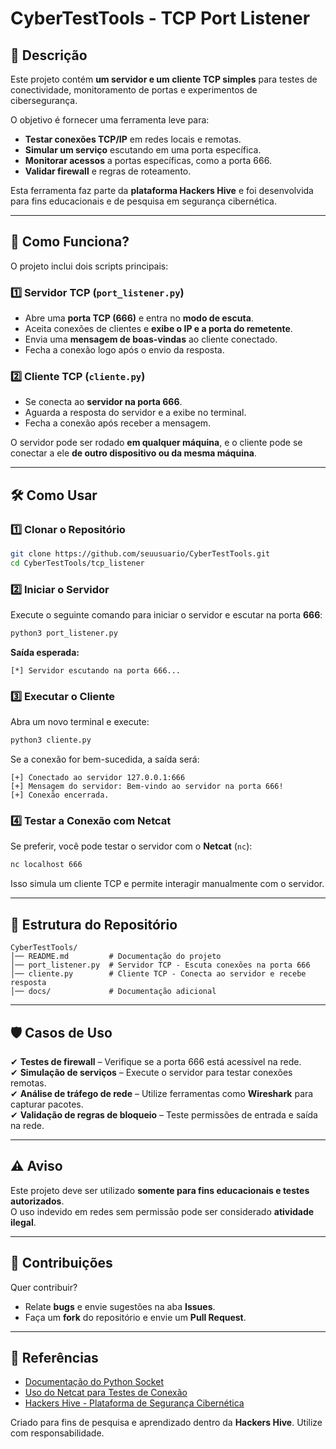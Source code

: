 # CyberTestTools - TCP Port Listener

## 📌 Descrição

Este projeto contém **um servidor e um cliente TCP simples** para testes de conectividade, monitoramento de portas e experimentos de cibersegurança.

O objetivo é fornecer uma ferramenta leve para:
- **Testar conexões TCP/IP** em redes locais e remotas.
- **Simular um serviço** escutando em uma porta específica.
- **Monitorar acessos** a portas específicas, como a porta 666.
- **Validar firewall** e regras de roteamento.

Esta ferramenta faz parte da **plataforma Hackers Hive** e foi desenvolvida para fins educacionais e de pesquisa em segurança cibernética.

---

## 🚀 Como Funciona?

O projeto inclui dois scripts principais:

### 1️⃣ Servidor TCP (`port_listener.py`)
- Abre uma **porta TCP (666)** e entra no **modo de escuta**.
- Aceita conexões de clientes e **exibe o IP e a porta do remetente**.
- Envia uma **mensagem de boas-vindas** ao cliente conectado.
- Fecha a conexão logo após o envio da resposta.

### 2️⃣ Cliente TCP (`cliente.py`)
- Se conecta ao **servidor na porta 666**.
- Aguarda a resposta do servidor e a exibe no terminal.
- Fecha a conexão após receber a mensagem.

O servidor pode ser rodado **em qualquer máquina**, e o cliente pode se conectar a ele **de outro dispositivo ou da mesma máquina**.

---

## 🛠️ Como Usar

### 1️⃣ Clonar o Repositório
```bash
git clone https://github.com/seuusuario/CyberTestTools.git
cd CyberTestTools/tcp_listener
```

### 2️⃣ Iniciar o Servidor
Execute o seguinte comando para iniciar o servidor e escutar na porta **666**:
```bash
python3 port_listener.py
```
**Saída esperada:**
```
[*] Servidor escutando na porta 666...
```

### 3️⃣ Executar o Cliente
Abra um novo terminal e execute:
```bash
python3 cliente.py
```
Se a conexão for bem-sucedida, a saída será:
```
[+] Conectado ao servidor 127.0.0.1:666
[+] Mensagem do servidor: Bem-vindo ao servidor na porta 666!
[+] Conexão encerrada.
```

### 4️⃣ Testar a Conexão com Netcat
Se preferir, você pode testar o servidor com o **Netcat** (`nc`):
```bash
nc localhost 666
```
Isso simula um cliente TCP e permite interagir manualmente com o servidor.

---

## 📂 Estrutura do Repositório

```
CyberTestTools/
│── README.md         # Documentação do projeto
│── port_listener.py  # Servidor TCP - Escuta conexões na porta 666
│── cliente.py        # Cliente TCP - Conecta ao servidor e recebe resposta
│── docs/             # Documentação adicional
```

---

## 🛡️ Casos de Uso

✔ **Testes de firewall** – Verifique se a porta 666 está acessível na rede.  
✔ **Simulação de serviços** – Execute o servidor para testar conexões remotas.  
✔ **Análise de tráfego de rede** – Utilize ferramentas como **Wireshark** para capturar pacotes.  
✔ **Validação de regras de bloqueio** – Teste permissões de entrada e saída na rede.  

---

## ⚠️ Aviso

Este projeto deve ser utilizado **somente para fins educacionais e testes autorizados**.  
O uso indevido em redes sem permissão pode ser considerado **atividade ilegal**.  

---

## 📢 Contribuições

Quer contribuir?
- Relate **bugs** e envie sugestões na aba **Issues**.
- Faça um **fork** do repositório e envie um **Pull Request**.

---

## 🔗 Referências

- [Documentação do Python Socket](https://docs.python.org/3/library/socket.html)  
- [Uso do Netcat para Testes de Conexão](https://www.redhat.com/sysadmin/netcat-cheat-sheet)  
- [Hackers Hive - Plataforma de Segurança Cibernética](https://hackershive.io/)  

Criado para fins de pesquisa e aprendizado dentro da **Hackers Hive**. Utilize com responsabilidade.
